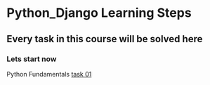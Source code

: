 # Python_Django Learning Steps
## Every task in this course will be solved here
### Lets start now
Python Fundamentals [task 01 ](https://github.com/PydevAzmi/Python_Django/blob/master/Task%2001-Python%20fundamentals.py)
